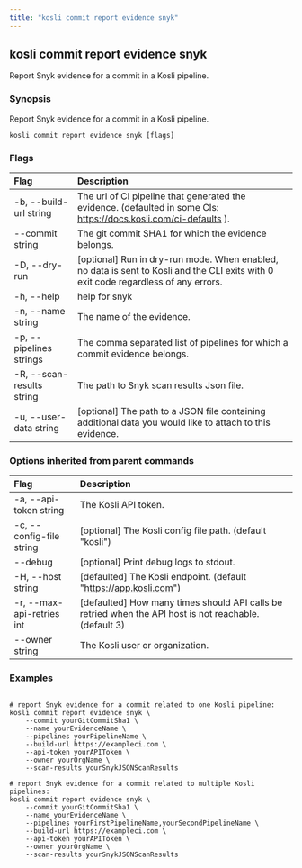 ```yaml
---
title: "kosli commit report evidence snyk"
---
```


## kosli commit report evidence snyk

Report Snyk evidence for a commit in a Kosli pipeline.

### Synopsis

Report Snyk evidence for a commit in a Kosli pipeline.

```shell
kosli commit report evidence snyk [flags]
```

### Flags
| Flag | Description |
| :--- | :--- |
|    -b, --build-url string  |  The url of CI pipeline that generated the evidence. (defaulted in some CIs: https://docs.kosli.com/ci-defaults ).  |
|        --commit string  |  The git commit SHA1 for which the evidence belongs.  |
|    -D, --dry-run  |  [optional] Run in dry-run mode. When enabled, no data is sent to Kosli and the CLI exits with 0 exit code regardless of any errors.  |
|    -h, --help  |  help for snyk  |
|    -n, --name string  |  The name of the evidence.  |
|    -p, --pipelines strings  |  The comma separated list of pipelines for which a commit evidence belongs.  |
|    -R, --scan-results string  |  The path to Snyk scan results Json file.  |
|    -u, --user-data string  |  [optional] The path to a JSON file containing additional data you would like to attach to this evidence.  |


### Options inherited from parent commands
| Flag | Description |
| :--- | :--- |
|    -a, --api-token string  |  The Kosli API token.  |
|    -c, --config-file string  |  [optional] The Kosli config file path. (default "kosli")  |
|        --debug  |  [optional] Print debug logs to stdout.  |
|    -H, --host string  |  [defaulted] The Kosli endpoint. (default "https://app.kosli.com")  |
|    -r, --max-api-retries int  |  [defaulted] How many times should API calls be retried when the API host is not reachable. (default 3)  |
|        --owner string  |  The Kosli user or organization.  |


### Examples

```shell

# report Snyk evidence for a commit related to one Kosli pipeline:
kosli commit report evidence snyk \
	--commit yourGitCommitSha1 \
	--name yourEvidenceName \
	--pipelines yourPipelineName \
	--build-url https://exampleci.com \
	--api-token yourAPIToken \
	--owner yourOrgName	\
	--scan-results yourSnykJSONScanResults

# report Snyk evidence for a commit related to multiple Kosli pipelines:
kosli commit report evidence snyk \
	--commit yourGitCommitSha1 \
	--name yourEvidenceName \
	--pipelines yourFirstPipelineName,yourSecondPipelineName \
	--build-url https://exampleci.com \
	--api-token yourAPIToken \
	--owner yourOrgName	\
	--scan-results yourSnykJSONScanResults

```

